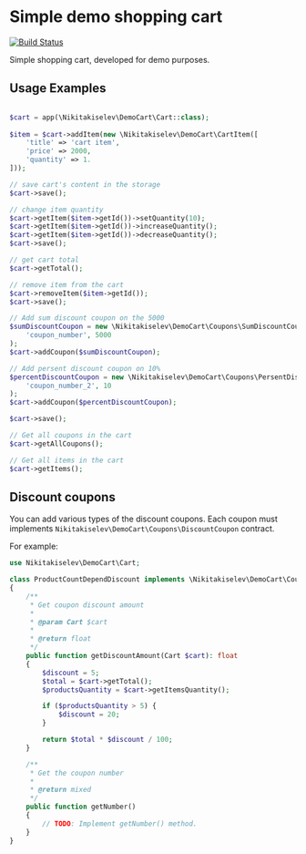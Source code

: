 # Simple demo shopping cart

[![Build Status](https://travis-ci.org/nikitakiselev/demo-cart.svg?branch=master)](https://travis-ci.org/nikitakiselev/demo-cart)

Simple shopping cart, developed for demo purposes.

## Usage Examples

```php

$cart = app(\Nikitakiselev\DemoCart\Cart::class);
      
$item = $cart->addItem(new \Nikitakiselev\DemoCart\CartItem([
    'title' => 'cart item',
    'price' => 2000,
    'quantity' => 1.
]));

// save cart's content in the storage
$cart->save();

// change item quantity
$cart->getItem($item->getId())->setQuantity(10);
$cart->getItem($item->getId())->increaseQuantity();
$cart->getItem($item->getId())->decreaseQuantity();
$cart->save();

// get cart total
$cart->getTotal();

// remove item from the cart
$cart->removeItem($item->getId());
$cart->save();

// Add sum discount coupon on the 5000
$sumDiscountCoupon = new \Nikitakiselev\DemoCart\Coupons\SumDiscountCoupon(
    'coupon_number', 5000
);
$cart->addCoupon($sumDiscountCoupon);

// Add persent discount coupon on 10%
$percentDiscountCoupon = new \Nikitakiselev\DemoCart\Coupons\PersentDiscountCoupon(
    'coupon_number_2', 10
);
$cart->addCoupon($percentDiscountCoupon);

$cart->save();

// Get all coupons in the cart
$cart->getAllCoupons();

// Get all items in the cart
$cart->getItems();
```

## Discount coupons

You can add various types of the discount coupons.
Each coupon must implements `Nikitakiselev\DemoCart\Coupons\DiscountCoupon` contract.

For example:

```php
use Nikitakiselev\DemoCart\Cart;

class ProductCountDependDiscount implements \Nikitakiselev\DemoCart\Coupons\DiscountCoupon
{
    /**
     * Get coupon discount amount
     *
     * @param Cart $cart
     *
     * @return float
     */
    public function getDiscountAmount(Cart $cart): float
    {
        $discount = 5;
        $total = $cart->getTotal();
        $productsQuantity = $cart->getItemsQuantity();

        if ($productsQuantity > 5) {
            $discount = 20;
        }

        return $total * $discount / 100;
    }

    /**
     * Get the coupon number
     *
     * @return mixed
     */
    public function getNumber()
    {
        // TODO: Implement getNumber() method.
    }
}
```
